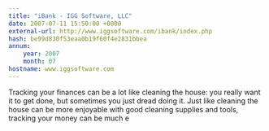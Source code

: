 ```yaml
---
title: "iBank - IGG Software, LLC"
date: 2007-07-11 15:50:00 +0000
external-url: http://www.iggsoftware.com/ibank/index.php
hash: be99d830f53eaa0b19f60f4e2831bbea
annum:
    year: 2007
    month: 07
hostname: www.iggsoftware.com
---
```


Tracking your finances can be a lot like cleaning the house: you really want it to get done, but sometimes you just dread doing it. Just like cleaning the house can be more enjoyable with good cleaning supplies and tools, tracking your money can be much e
